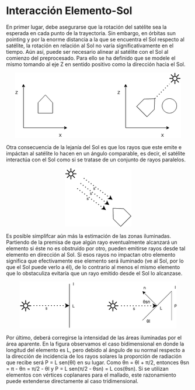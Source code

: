 # Interacción Elemento-Sol

En primer lugar, debe asegurarse que la rotación del satélite sea la esperada en cada punto de la trayectoria.  Sin embargo, en órbitas sun pointing y por la enorme distancia a la que se encuentra el Sol respecto al satélite, la rotación en relación al Sol no varía significativamente en el tiempo. Aún así, puede ser necesario alinear al satélite con el Sol al comienzo del preprocesado. Para ello se ha definido que se modele el mismo tomando al eje Z en sentido positivo como la dirección hacia el Sol. 

<center><img src="../images/sat_rotation.png" ...></center>

Otra consecuencia de la lejanía del Sol es que los rayos que este emite e impáctan al satélite lo hacen en un ángulo comparable, es decir, el satélite interactúa con el Sol como si se tratase de un conjunto de rayos paralelos.

<center><img src="../images/sun_ray_parallel.png" ...></center>

Es posible simplifcar aún más la estimación de las zonas iluminadas. Partiendo de la premisa de que algún rayo eventualmente alcanzará un elemento si éste no es obstruído por otro, pueden emitirse rayos desde tal elemento en dirección al Sol. Si esos rayos no impactan otro elemento significa que efectivamente ese elemento será iluminado (ve al Sol, por lo que el Sol puede verlo a él), de lo contrario al menos el mismo elemento que lo obstaculiza evitaría que un rayo emitido desde el Sol lo alcanzase.

<center><img src="../images/sun_ray_aparent_area.png" ...></center>

Por último, deberá corregirse la intensidad de las áreas iluminadas por el área aparente. En la figura observamos el caso bidimensional en donde la longitud del elemento es L, pero debido al ángulo de su normal respecto a la dirección de incidencia de los rayos solares la proporción de radiación que recibe será P = L sen(θl) en su lugar.  Como θn = θl + π/2, entonces θsn = π - θn = π/2 - θl y P = L sen(π/2 - θsn) = L cos(θsn). Si se utilizan elementos con vértices coplanares para el mallado, este razonamiento puede extenderse directamente al caso tridimensional.